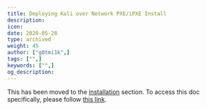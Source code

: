```yaml
---
title: Deploying Kali over Network PXE/iPXE Install
description:
icon:
date: 2020-05-28
type: archived
weight: 45
author: ["g0tmi1k",]
tags: ["",]
keywords: ["",]
og_description:
---
```


This has been moved to the [installation](https://www.kali.org/docs/installation/) section. To access this doc specifically, please follow [this link](https://www.kali.org/docs/installation/kali-linux-network-pxe-install/).